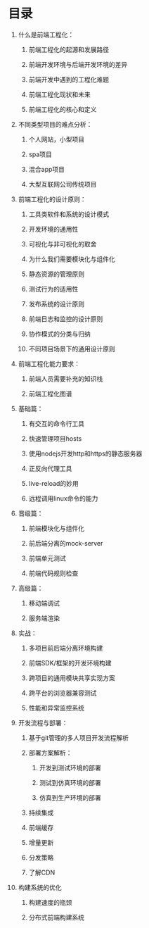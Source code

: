 # 目录

1. 什么是前端工程化：

   1. 前端工程化的起源和发展路径

   2. 前端开发环境与后端开发环境的差异

   3. 前端开发中遇到的工程化难题

   4. 前端工程化现状和未来

   5. 前端工程化的核心和定义

2. 不同类型项目的难点分析：

   1. 个人网站，小型项目

   2. spa项目

   3. 混合app项目

   4. 大型互联网公司传统项目

3. 前端工程化的设计原则：

   1. 工具类软件和系统的设计模式

   2. 开发环境的通用性

   3. 可视化与非可视化的取舍

   4. 为什么我们需要模块化与组件化

   5. 静态资源的管理原则

   6. 测试行为的适用性

   7. 发布系统的设计原则

   8. 前端日志和监控的设计原则

   9. 协作模式的分类与归纳

   10. 不同项目场景下的通用设计原则

4. 前端工程化能力要求：

   1. 前端人员需要补充的知识栈

   2. 前端工程化图谱

5. 基础篇：

   1. 有交互的命令行工具

   2. 快速管理项目hosts

   3. 使用nodejs开发http和https的静态服务器

   4. 正反向代理工具

   5. live-reload的妙用

   6. 远程调用linux命令的能力

6. 晋级篇：

   1. 前端模块化与组件化

   2. 前后端分离的mock-server

   3. 前端单元测试

   4. 前端代码规则检查

7. 高级篇：

   1. 移动端调试

   2. 服务端渲染

8. 实战：

   1. 多项目前后端分离环境构建

   2. 前端SDK/框架的开发环境构建

   3. 跨项目的通用模块共享实现方案

   4. 跨平台的浏览器兼容测试

   5. 性能和异常监控系统

9. 开发流程与部署：

   1. 基于git管理的多人项目开发流程解析

   2. 部署方案解析：

      1. 开发到测试环境的部署

      2. 测试到仿真环境的部署

      3. 仿真到生产环境的部署

   3. 持续集成

   4. 前端缓存

   5. 增量更新

   6. 分发策略

   7. 了解CDN

10. 构建系统的优化

    1. 构建速度的瓶颈

    2. 分布式前端构建系统



